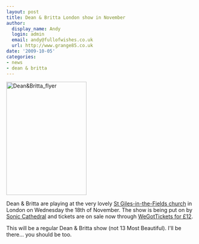 ```yaml
---
layout: post
title: Dean & Britta London show in November
author:
  display_name: Andy
  login: admin
  email: andy@fullofwishes.co.uk
  url: http://www.grange85.co.uk
date: '2009-10-05'
categories:
- news
- dean & britta
---
```

<p><a href="https://media.fullofwishes.co.uk/ahfow/uploads/2009/10/DeanBritta_flyer.jpg"><img src="https://media.fullofwishes.co.uk/ahfow/uploads/2009/10/DeanBritta_flyer-212x300.jpg" alt="Dean&Britta_flyer" title="Dean&Britta_flyer" width="212" height="300" class="alignright size-medium wp-image-1644" /></a>
<p>Dean & Britta are playing at the very lovely <a href="http://www.stgilesonline.org/">St Giles-in-the-Fields church</a> in London on Wednesday the 18th of November. The show is being put on by <a href="http://www.soniccathedral.co.uk/">Sonic Cathedral</a> and tickets are on sale now through <a href="http://www.wegottickets.com/event/61068">WeGotTickets for £12</a>.</p>
<p>This will be a regular Dean & Britta show (not 13 Most Beautiful). I'll be there... you should be too.</p>
